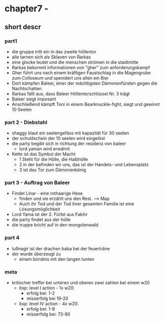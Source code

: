 # chapter7 - <name>

## short descr

###  part1

+ die gruppe tritt ein in das zweite höllentor 
+ alle tarnen sich als Sklaven von Rarkas
+ eine glocke leutet und die menschen strömen in die stadtmitte
+ Rarkas bekommt informationen von "gher" zum anforderungskampf
+ Gher führt uns nach einem kräftigen Faustschlag in die Magengrube zum Colloseum und spenidert uns allen ein Bier
+ Dort kämpfen Baleer, einer der mächtigsten Dämonenfürsten gegen die Nachtschatten
+ Rarkas fällt aus, dass Baleer Höllentorschlüssel Nr. 3 trägt
+ Baleer siegt imposant
+ Anschließend kämpft Toni in einem Bearknuckle-fight, siegt und gewinnt 10 Seelen

### part 2 - Diebstahl

+ shaggy klaut ein seelengefäss mit kapazität für 30 seelen
+ der schuldschein der 10 seelen wird eingelöst
+ die party begibt sich in richtung der residenz von baleer
  + lord yaman wird erwähnt
+ Kette ist das Symbol der Macht 
  + 1 Steht für die Hölle, die Halbhölle
  + 2 in der befinden wir uns, das ist der Handels- und Lebensplatz
  + 3 ist das Tor zum Dämonenkönig

### part 3 - Auftrag von Baleer

+ Findet Linar - eine rothaarige Hexe
  + finden und sie erzählt uns den Rest. --> Map
  + Auch ihr Tod und der Tod ihrer gesamten Familie ist eine Lösungsmöglichkeit
 + Lord Yama ist der 2. Fürtst aus Fakihr
 + die party findet aus der hölle
 + die truppe bricht auf in den mongolenwald

### part 4

+ lußnagir ist der drachen baba bei der feuerträne
+ der wurde überzeugt zu
  + einem bündnis mit den langen lunten

### meta

+ kritischer treffer bei unteren und oberen zwei zahlen bei einem w20
  + bsp: level I action - 1x w20:
    + erfolg bei: 1-2
    + misserfolg bei 19-20
  + bsp: level IV action - 4x w20:
    + erfolg bei: 1-8
    + misserfolg bei: 73-80
